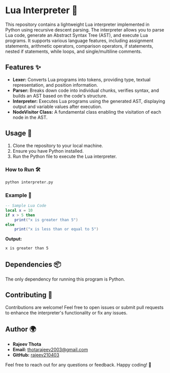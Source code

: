 # Lua Interpreter 🌟

This repository contains a lightweight Lua interpreter implemented in Python using recursive descent parsing. The interpreter allows you to parse Lua code, generate an Abstract Syntax Tree (AST), and execute Lua programs. It supports various language features, including assignment statements, arithmetic operators, comparison operators, if statements, nested if statements, while loops, and single/multiline comments.

## Features ✨

- **Lexer:** Converts Lua programs into tokens, providing type, textual representation, and position information.
- **Parser:** Breaks down code into individual chunks, verifies syntax, and builds an AST based on the code's structure.
- **Interpreter:** Executes Lua programs using the generated AST, displaying output and variable values after execution.
- **NodeVisitor Class:** A fundamental class enabling the visitation of each node in the AST.

## Usage 🚀

1. Clone the repository to your local machine.
2. Ensure you have Python installed.
3. Run the Python file to execute the Lua interpreter.

### How to Run 🛠️

```bash
python interpreter.py
```

### Example 📝

```lua
-- Sample Lua Code
local x = 10
if x > 5 then
    print("x is greater than 5")
else
    print("x is less than or equal to 5")
```

**Output:**
```
x is greater than 5
```

## Dependencies 📦

The only dependency for running this program is Python.

## Contributing 🤝

Contributions are welcome! Feel free to open issues or submit pull requests to enhance the interpreter's functionality or fix any issues.

## Author 🌍

- **Rajeev Thota**  
- **Email:** thotarajeev2003@gmail.com  
- **GitHub:** [rajeev210403](https://github.com/rajeev210403)

Feel free to reach out for any questions or feedback. Happy coding! 🚀

